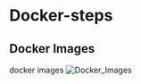 # Docker-steps

## Docker Images
docker images
![Docker_Images](https://user-images.githubusercontent.com/36295496/86082408-4bb19e80-bab5-11ea-9ab4-1c1343f3dce8.PNG)
